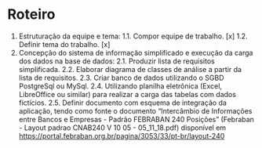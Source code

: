 # Roteiro

1. Estruturação da equipe e tema:
    1.1. Compor equipe de trabalho. [x]
    1.2. Definir tema do trabalho.  [x]
2. Concepção do sistema de informação simplificado e execução da carga dos dados na base de
dados:
    2.1. Produzir lista de requisitos simplificada.
    2.2. Elaborar diagrama de classes de análise a partir da lista de requisitos.
    2.3. Criar banco de dados utilizando o SGBD PostgreSql ou MySql.
    2.4. Utilizando planilha eletrônica (Excel, LibreOffice ou similar) para realizar a carga das
tabelas com dados fictícios.
    2.5. Definir documento com esquema de integração da aplicação, tendo como fonte o
documento “Intercâmbio de Informações entre Bancos e Empresas - Padrão FEBRABAN
240 Posições” (Febraban - Layout padrao CNAB240 V 10 05 - 05_11_18.pdf) disponível
em https://portal.febraban.org.br/pagina/3053/33/pt-br/layout-240
